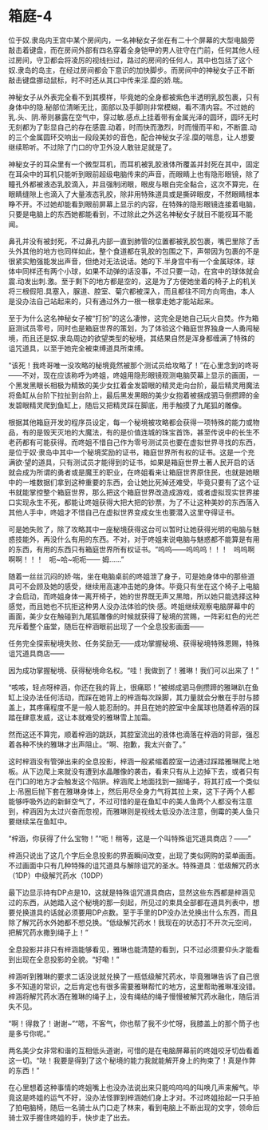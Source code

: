 # 箱庭-4

位于奴.隶岛内王宫中某个房间内，一名神秘女子坐在有二十个屏幕的大型电脑旁敲击着键盘，而在房间外部有四名穿着全身铠甲的男人驻守在门前，任何其他人经过房间，守卫都会将凌厉的视线扫过，路过的房间的任何人，其中也包括了这个奴.隶岛的岛主，在经过房间都会下意识的加快脚步。而房间中的神秘女子正不断敲击键盘挪动鼠标，时不时还从其口中传来淫.糜的娇.喘。

神秘女子从外表完全看不到其模样，毕竟她的全身都被紫色半透明乳胶包裹，只有身体中的隐.秘部位清晰无比，面部以及手脚则非常模糊，看不清内容。不过她的乳.头、阴.蒂则暴露在空气中，穿过敏.感点上挂着带有金属光泽的圆环，圆环无时无刻都为了彰显自己的存在感震.动着，时而快而激烈，时而慢而平和，不断震.动的三个金属圆环交响出一段段美妙的音色，配合神秘女子淫.糜的喘息，让人想要继续聆听。不过除了门口的守卫外没人敢驻足就是了。

神秘女子的耳朵里有一个微型耳机，而耳机被乳胶液体所覆盖并封死在其中，固定在耳朵中的耳机只能听到眼前超级电脑传来的声音，而眼睛上也有隐形眼镜，除了瞳孔外都被液态乳胶滴入，并且强制闭眼，眼皮与眼白完全黏合，这次不算完，在眼睛缝隙上也滴入了大量液态乳胶，除非用特殊道具或是撕碎眼皮，不然眼睛根本睁不开。不过她却能看到眼前屏幕上显示的内容，在特殊的隐形眼镜连接着电脑，只要是电脑上的东西她都能看到，不过除此之外这名神秘女子就目不能视耳不能闻。

鼻孔并没有被封死，不过鼻孔内部一直到肺管的位置都被乳胶包裹，嘴巴里除了舌头外其他的地方也同样如此，整个食道都在乳胶的包围之下，声带因为包裹的不是很紧实勉强能发出声音，但绝对无法说话。她的下.半身宫中有一个金属球体，球体中同样还有两个小球，如果不动弹的话没事，不过只要一动，在宫中的球体就会震.动发出刺.激。至于剩下的地方都是空的，这是为了方便她坐着的椅子上的机关将三根假阳.具塞入，脲道、腔室、菊穴都被深入，而且都往不同方向弯曲，本人是没办法自己站起来的，只有通过外力一根一根拿走她才能站起来。

至于为什么这名神秘女子被“打扮”的这么凄惨，这完全是她自己玩火自焚。作为箱庭测试员零号，同时也是箱庭世界的策划，为了体验这个箱庭世界独身一人勇闯秘境，而且还是奴.隶岛周边的欲望类型的秘境，其结果自然是浑身都缠满了特殊的诅咒道具，以至于她完全被束缚道具所束缚。

“该死！我咚哥唯一没攻略的秘境竟然被那个测试员给攻略了！”在心里念到的咚哥——不对，现在应该称呼为咚姐，咚姐用隐形眼镜观测电脑荧幕上显示的画面，一个黑发黑眼长相极为精致的美少女扛着金发碧眼的精灵走向台阶，最后精灵用魔法将鱼缸从台阶下拉扯到台阶上，最后黑发黑眼的美少女抱着被捆成驷马倒攒蹄的金发碧眼精灵爬到鱼缸上，随后又把精灵踩在脚底，用手触摸了九尾狐的雕像。

根据其他箱庭开发的程序员设定，每一个秘境被攻略都会获得一项特殊的能力或物品，有的是毁天灭地的大魔法，有的是价值连城的珠宝首饰，甚至传说中的长生不老药都有可能获得。而咚姐不惜自己作为零号测试员也要在虚拟世界寻找的东西，是位于奴·隶岛中其中一个秘境奖励的证书，箱庭世界所有权的证书。这是一个充满欲·望的道具，只有测试员才能得到的证书，如果是箱庭世界土著人民开启的话就会成为所谓的勇者或是魔王的职业，在咚姐看来让箱庭世界原住民，也就是她眼中的一堆数据们拿到这种重要的东西，会让她比死掉还难受，毕竟只要有了这个证书就能掌控整个箱庭世界，那么把这个箱庭世界改造成游戏，或者虚拟现实世界接口实现永生不死，都能让咚姐获得大把大把的钞票，为了不让这种美妙的东西落入其他人手中，咚姐才不惜自己在虚拟世界变成女生也要潜入这里夺得证书。

可是她失败了，除了攻略其中一座秘境获得这台可以暂时让她获得光明的电脑与魅惑技能外，再没什么有用的东西。不对，对于咚姐来说电脑与魅惑都不能算是有用的东西，有用的东西只有箱庭世界所有权证书。“呜呜——呜呜呜！！！   呜呜啊啊啊！！！   呃~哈~呃呃—— 姆……”

随着一丝丝沉闷的娇·喘，坐在电脑桌前的咚姐泄了身子，可是她身体中的那些道具可不会顾及她的感受，继续用高速冲击她的身体。毕竟只有坐在这个椅子上电脑才会启动，而咚姐身体一离开椅子，她的世界既无声又黑暗，所以她只能选择这种感觉，而且她也不抗拒这种男人没办法体验的快·感。咚姐继续观察电脑屏幕中的画面，美少女在触碰到九尾狐雕像的时候就获得了秘境的赏赐，一阵彩虹色的光芒充斥着整个庙堂，随后在梓涵眼前出现了一个全息投影画面——

任务完全探索秘境失败、任务奖励无——成功掌握秘境、获得秘境特殊恩赐，特殊诅咒道具商店——

因为成功掌握秘境、获得秘境命名权。“哇！我做到了！雅琳！我们可以出来了！”

“咳咳，轻点呀梓涵，你还在我的背上，很痛耶！”被绑成驷马倒攒蹄的雅琳趴在鱼缸上没办法任何活动，而踩在她背上的梓涵每次跺脚，其力量就会分散在手肘与膝盖上，其疼痛程度不是一般人能忍耐的。并且在她的腔室中金属球也随着梓涵的踩踏在肆意发威，这让本就难受的雅琳雪上加霜。

然而这还不算完，顺着梓涵的跳跃，其腔室流出的液体也滴落在梓涵的背部，强忍着各种不快的雅琳才出声阻止。“啊、抱歉，我太兴奋了。”

这时梓涵没有管弹出来的全息投影，梓涵一般紧缩着腔室一边通过踩踏雅琳爬上地板。从下边爬上来就没有遭到水晶雕像的袭击，看来只有从上边掉下去，或者只有在门口的地方才会触发这个陷阱。梓涵爬上地面找到一捆绳子，将其打成一个类似上·吊圈后抛下套在雅琳身体上，然后用尽全身力气将其拉上来，这下子两个人都能够呼吸外边的新鲜空气了，不过可惜的是在鱼缸中的美人鱼两个人都没有注意到，梓涵因为太过兴奋而忽视，而雅琳则是视线太低没办法注意，倒霉的美人鱼只要继续呆在鱼缸中。

“梓涵，你获得了什么宝物！”“呃！稍等，这是一个叫特殊诅咒道具商店？——”

梓涵只说出了这几个字后全息投影的界面瞬间改变，出现了类似网购的菜单画面。不过画面中只有几种特殊的诅咒道具与解除诅咒的圣水。特殊道具：低级解咒药水（1DP）中级解咒药水（10DP）

最下边显示持有DP点是10，这就是特殊诅咒道具商店，显然这些东西都是梓涵见过的东西，从她踏入这个秘境的那一刻起，所见过的束具全部都在道具列表中，想要兑换道具的话就必须要用DP点数。至于手里的DP没办法兑换出什么东西，而且除了解咒药水外她都不想兑换。“低级解咒药水！我现在的状态打不开次元空间，把解咒药水撒到绳子上！”

全息投影并非只有梓涵能够看见，雅琳也能清楚的看到，只不过必须要仰头才能看到出现在全息投影的全貌。“好嘞！”

梓涵听到雅琳的要求二话没说就兑换了一瓶低级解咒药水，毕竟雅琳告诉了自己很多不知道的常识，之后肯定也有很多需要雅琳帮忙的地方，这里帮助雅琳准没错。梓涵将解咒药水洒在雅琳的绳子上，没有绳结的绳子慢慢被解咒药水融化，随后消失不见。

“啊！得救了！谢谢~”“嗯，不客气，你也帮了我不少忙呀，我膝盖上的那个筒子也是多亏你呢。”

两名美少女非常和谐的互相低头道谢，可惜的是在电脑屏幕前的咚姐咬牙切齿看着这一切。“呿！我要是得到了这个秘境的能力我就能解开身上的拘束了！真是作弊的东西！”

在心里想着这种事情的咚姐嘴上也没办法说出来只能呜呜呜的叫唤几声来解气。毕竟这是咚姐的运气不好，没办法怪罪到梓涵她们身上才对。不过咚姐抬起一只手拍了拍电脑椅，随后一名骑士从门口走了林来，看到电脑上不断出现的文字，领命后骑士双手握住咚姐的手，快步走了出去。 

